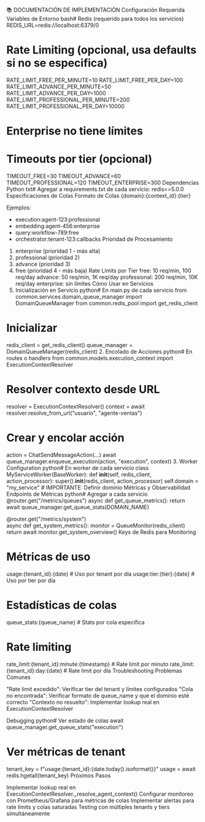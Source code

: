 📚 DOCUMENTACIÓN DE IMPLEMENTACIÓN
Configuración Requerida
Variables de Entorno
bash# Redis (requerido para todos los servicios)
REDIS_URL=redis://localhost:6379/0

# Rate Limiting (opcional, usa defaults si no se especifica)
RATE_LIMIT_FREE_PER_MINUTE=10
RATE_LIMIT_FREE_PER_DAY=100
RATE_LIMIT_ADVANCE_PER_MINUTE=50
RATE_LIMIT_ADVANCE_PER_DAY=1000
RATE_LIMIT_PROFESSIONAL_PER_MINUTE=200
RATE_LIMIT_PROFESSIONAL_PER_DAY=10000
# Enterprise no tiene límites

# Timeouts por tier (opcional)
TIMEOUT_FREE=30
TIMEOUT_ADVANCE=60
TIMEOUT_PROFESSIONAL=120
TIMEOUT_ENTERPRISE=300
Dependencias Python
txt# Agregar a requirements.txt de cada servicio:
redis==5.0.0
Especificaciones de Colas
Formato de Colas
{domain}:{context_id}:{tier}

Ejemplos:
- execution:agent-123:professional
- embedding:agent-456:enterprise  
- query:workflow-789:free
- orchestrator:tenant-123:callbacks
Prioridad de Procesamiento
1. enterprise    (prioridad 1 - más alta)
2. professional  (prioridad 2)
3. advance       (prioridad 3)  
4. free          (prioridad 4 - más baja)
Rate Limits por Tier
free:         10 req/min,  100 req/day
advance:      50 req/min,  1K req/day
professional: 200 req/min, 10K req/day
enterprise:   sin límites
Cómo Usar en Servicios
1. Inicialización en Servicio
python# En main.py de cada servicio
from common.services.domain_queue_manager import DomainQueueManager
from common.redis_pool import get_redis_client

# Inicializar
redis_client = get_redis_client()
queue_manager = DomainQueueManager(redis_client)
2. Encolado de Acciones
python# En routes o handlers
from common.models.execution_context import ExecutionContextResolver

# Resolver contexto desde URL
resolver = ExecutionContextResolver()
context = await resolver.resolve_from_url("usuario", "agente-ventas")

# Crear y encolar acción
action = ChatSendMessageAction(...)
await queue_manager.enqueue_execution(action, "execution", context)
3. Worker Configuration
python# En worker de cada servicio
class MyServiceWorker(BaseWorker):
    def __init__(self, redis_client, action_processor):
        super().__init__(redis_client, action_processor)
        self.domain = "my_service"  # IMPORTANTE: Definir dominio
Métricas y Observabilidad
Endpoints de Métricas
python# Agregar a cada servicio
@router.get("/metrics/queues")
async def get_queue_metrics():
    return await queue_manager.get_queue_stats(DOMAIN_NAME)

@router.get("/metrics/system")  
async def get_system_metrics():
    monitor = QueueMonitor(redis_client)
    return await monitor.get_system_overview()
Keys de Redis para Monitoring
# Métricas de uso
usage:{tenant_id}:{date}                   # Uso por tenant por día
usage:tier:{tier}:{date}                   # Uso por tier por día

# Estadísticas de colas  
queue_stats:{queue_name}                   # Stats por cola específica

# Rate limiting
rate_limit:{tenant_id}:minute:{timestamp}  # Rate limit por minuto
rate_limit:{tenant_id}:day:{date}          # Rate limit por día
Troubleshooting
Problemas Comunes

"Rate limit excedido": Verificar tier del tenant y límites configurados
"Cola no encontrada": Verificar formato de queue_name y que el dominio esté correcto
"Contexto no resuelto": Implementar lookup real en ExecutionContextResolver

Debugging
python# Ver estado de colas
await queue_manager.get_queue_stats("execution")

# Ver métricas de tenant
tenant_key = f"usage:{tenant_id}:{date.today().isoformat()}"
usage = await redis.hgetall(tenant_key)
Próximos Pasos

Implementar lookup real en ExecutionContextResolver._resolve_agent_context()
Configurar monitoreo con Prometheus/Grafana para métricas de colas
Implementar alertas para rate limits y colas saturadas
Testing con múltiples tenants y tiers simultáneamente